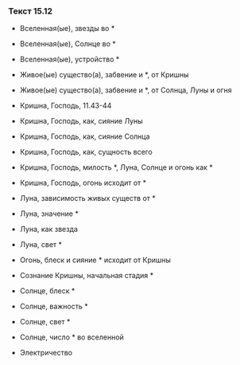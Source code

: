 ### Текст 15.12

- Вселенная(ые), звезды во *

- Вселенная(ые), Солнце во *

- Вселенная(ые), устройство *

- Живое(ые) существо(а), забвение и *, от Кришны

- Живое(ые) существо(а), забвение и *, от Солнца, Луны и огня

- Кришна, Господь, 11.43-44

- Кришна, Господь, как, сияние Луны

- Кришна, Господь, как, сияние Солнца

- Кришна, Господь, как, сущность всего

- Кришна, Господь, милость *, Луна, Солнце и огонь как *

- Кришна, Господь, огонь исходит от *

- Луна, зависимость живых существ от *

- Луна, значение *

- Луна, как звезда

- Луна, свет *

- Огонь, блеск и сияние * исходит от Кришны

- Сознание Кришны, начальная стадия *

- Солнце, блеск *

- Солнце, важность *

- Солнце, свет *

- Солнце, число * во вселенной

- Электричество
	

